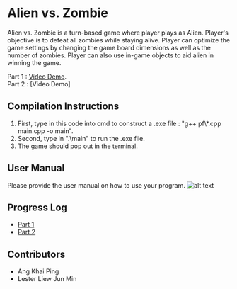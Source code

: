 # Alien vs. Zombie

Alien vs. Zombie is a turn-based game where player plays as Alien. Player's objective is to defeat all zombies while staying alive. Player can optimize the game settings by changing the game board dimensions as well as the number of zombies. Player can also use in-game objects to aid alien in winning the game.

Part 1 : [Video Demo](https://youtu.be/hvJd5apu8nI). <br/>
Part 2 : [Video Demo]

## Compilation Instructions

1. First, type in this code into cmd to construct a .exe file : "g++ pf\\*.cpp main.cpp -o main".
2. Second, type in ".\main" to run the .exe file.
3. The game should pop out in the terminal.

## User Manual

Please provide the user manual on how to use your program.
![alt text](https://www.linkpicture.com/q/Alien-v.s-Zombie-User-Manual.png)



## Progress Log

- [Part 1](PART1.md)
- [Part 2](PART2.md)

## Contributors


- Ang Khai Ping
- Lester Liew Jun Min
